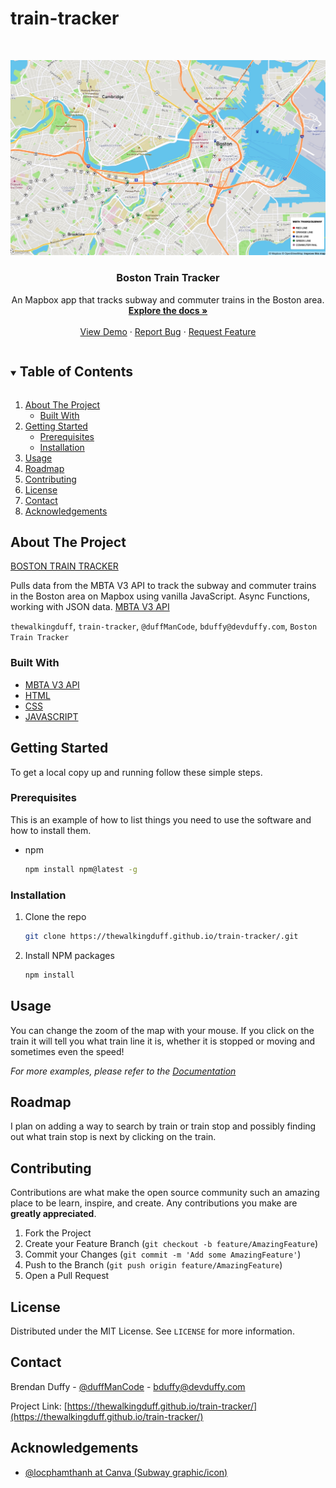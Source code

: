 # train-tracker

<!-- PROJECT LOGO --> 
<br />
<p align="center">
  <a href="https://thewalkingduff.github.io/train-tracker/">
    <img src="images/readMe.jpg" alt="Logo">
  </a>

  <h3 align="center">Boston Train Tracker</h3>

  <p align="center">
    An Mapbox app that tracks subway and commuter trains in the Boston area.
    <br />
    <a href="https://thewalkingduff.github.io/train-tracker/"><strong>Explore the docs »</strong></a>
    <br />
    <br />
    <a href="https://thewalkingduff.github.io/train-tracker/">View Demo</a>
    ·
    <a href="https://thewalkingduff.github.io/train-tracker/">Report Bug</a>
    ·
    <a href="https://thewalkingduff.github.io/train-tracker/">Request Feature</a>
  </p>
</p>

<!-- TABLE OF CONTENTS -->
<details open="open">
  <summary><h2 style="display: inline-block">Table of Contents</h2></summary>
  <ol>
    <li>
      <a href="#about-the-project">About The Project</a>
      <ul>
        <li><a href="#built-with">Built With</a></li>
      </ul>
    </li>
    <li>
      <a href="#getting-started">Getting Started</a>
      <ul>
        <li><a href="#prerequisites">Prerequisites</a></li>
        <li><a href="#installation">Installation</a></li>
      </ul>
    </li>
    <li><a href="#usage">Usage</a></li>
    <li><a href="#roadmap">Roadmap</a></li>
    <li><a href="#contributing">Contributing</a></li>
    <li><a href="#license">License</a></li>
    <li><a href="#contact">Contact</a></li>
    <li><a href="#acknowledgements">Acknowledgements</a></li>
  </ol>
</details>

<!-- ABOUT THE PROJECT -->

## About The Project

<a href="https://thewalkingduff.github.io/train-tracker/">BOSTON TRAIN TRACKER</a>

Pulls data from the MBTA V3 API to track the subway and commuter trains in the Boston area on Mapbox using vanilla JavaScript.  Async Functions, working with JSON data.
<a href="https://www.mbta.com/developers/v3-api">MBTA V3 API</a>

`thewalkingduff`, `train-tracker`, `@duffManCode`, `bduffy@devduffy.com`, `Boston Train Tracker`

### Built With

- [MBTA V3 API]()
- [HTML]()
- [CSS]()
- [JAVASCRIPT]()


<!-- GETTING STARTED -->

## Getting Started

To get a local copy up and running follow these simple steps.

### Prerequisites

This is an example of how to list things you need to use the software and how to install them.

- npm
  ```sh
  npm install npm@latest -g
  ```

### Installation

1. Clone the repo
   ```sh
   git clone https://thewalkingduff.github.io/train-tracker/.git
   ```
2. Install NPM packages
   ```sh
   npm install
   ```

<!-- USAGE EXAMPLES -->

## Usage

You can change the zoom of the map with your mouse.  If you click on the train it will tell you what train line it is, whether it is stopped or moving and sometimes even the speed! 

_For more examples, please refer to the [Documentation](https://example.com)_

<!-- ROADMAP -->

## Roadmap

I plan on adding a way to search by train or train stop and possibly finding out what train stop is next by clicking on the train.

<!-- CONTRIBUTING -->

## Contributing

Contributions are what make the open source community such an amazing place to be learn, inspire, and create. Any contributions you make are **greatly appreciated**.

1. Fork the Project
2. Create your Feature Branch (`git checkout -b feature/AmazingFeature`)
3. Commit your Changes (`git commit -m 'Add some AmazingFeature'`)
4. Push to the Branch (`git push origin feature/AmazingFeature`)
5. Open a Pull Request

<!-- LICENSE -->

## License

Distributed under the MIT License. See `LICENSE` for more information.

<!-- CONTACT -->

## Contact

Brendan Duffy - [@duffManCode](https://twitter.com/twitter_handle) - bduffy@devduffy.com

Project Link: [https://thewalkingduff.github.io/train-tracker/](https://thewalkingduff.github.io/train-tracker/)

<!-- ACKNOWLEDGEMENTS -->

## Acknowledgements

- [@locphamthanh at Canva (Subway graphic/icon)](https://www.canva.com/p/locphamthanh/)

<!-- MARKDOWN LINKS & IMAGES -->
<!-- https://www.markdownguide.org/basic-syntax/#reference-style-links -->

[contributors-shield]: https://img.shields.io/github/contributors/github_username/repo.svg?style=for-the-badge
[contributors-url]: https://github.com/github_username/repo/graphs/contributors
[forks-shield]: https://img.shields.io/github/forks/github_username/repo.svg?style=for-the-badge
[forks-url]: https://github.com/github_username/repo/network/members
[stars-shield]: https://img.shields.io/github/stars/github_username/repo.svg?style=for-the-badge
[stars-url]: https://github.com/github_username/repo/stargazers
[issues-shield]: https://img.shields.io/github/issues/github_username/repo.svg?style=for-the-badge
[issues-url]: https://github.com/github_username/repo/issues
[license-shield]: https://img.shields.io/github/license/github_username/repo.svg?style=for-the-badge
[license-url]: https://github.com/github_username/repo/blob/master/LICENSE.txt
[linkedin-shield]: https://img.shields.io/badge/-LinkedIn-black.svg?style=for-the-badge&logo=linkedin&colorB=555
[linkedin-url]: https://linkedin.com/in/github_username
